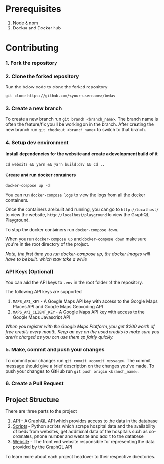 # Prerequisites

1. Node & npm
2. Docker and Docker hub

# Contributing

### 1. Fork the repository

### 2. Clone the forked repository

  Run the below code to clone the forked repository

  ```
  git clone https://github.com/<your-username>/bedav
  ```

### 3. Create a new branch

  To create a new branch run `git branch <branch_name>`. The branch name is often the feature/fix you'll be working on in the branch. After creating the new branch run `git checkout <branch_name>` to switch to that branch.

### 4. Setup dev environment

#### Install dependencies for the website and create a development build of it
```
cd website && yarn && yarn build:dev && cd ..
```

#### Create and run docker containers
```
docker-compose up -d
```

You can run `docker-compose logs` to view the logs from all the docker containers.

Once the containers are built and running, you can go to `http://localhost/` to view the website, `http://localhost/playground` to view the GraphQL Playground.

To stop the docker containers run `docker-compose down`.

When you run `docker-compose up` and `docker-compose down` make sure you're in the root directory of the project.

*Note, the first time you run docker-compose up, the docker images will have to be built, which may take a while*

### API Keys (Optional)

You can add the API keys to `.env` in the root folder of the repository.

The following API keys are supported:
1. `MAPS_API_KEY` - A Google Maps API key with access to the Google Maps Places API and Google Maps Geocoding API
2. `MAPS_API_CLIENT_KEY` - A Google Maps API key with access to the Google Maps Javascript API

*When you register with the Google Maps Platform, you get $200 worth of free credits every month. Keep an eye on the used credits to make sure you aren't charged as you can use them up fairly quickly.*

### 5. Make, commit and push your changes

To commit your changes run `git commit <commit_message>`. The commit message should give a brief description on the changes you've made. To push your changes to GitHub run `git push origin <branch_name>`.

### 6. Create a Pull Request

## Project Structure

There are three parts to the project

1. [API](/api) - A GraphQL API which provides access to the data in the database
2. [Scripts](/scripts) - Python scripts which scrape hospital data and the availability of beds from websites, get additional data of the hospitals such as co-ordinates, phone number and website and add it to the database
3. [Website](/web) - The front end website responsible for representing the data provided by the GraphQL API

To learn more about each project headover to their respective directories.
